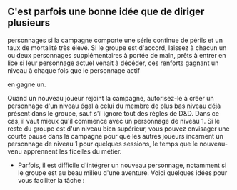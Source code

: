 ## C'est parfois une bonne idée que de diriger plusieurs

personnages si la campagne comporte une série continue
de périls et un taux de mortalité très élevé. Si le groupe
est d'accord, laissez à chacun un ou deux personnages
supplémentaires à portée de main, prêts à entrer en lice
si leur personnage actuel venait à décéder, ces renforts
gagnant un niveau à chaque fois que le personnage actif

en gagne un.

Quand un nouveau joueur rejoint la campagne, autorisez-le à
créer un personnage d'un niveau égal à celui du membre de
plus bas niveau déjà présent dans le groupe, sauf s’il ignore
tout des règles de D&D. Dans ce cas, il vaut mieux qu'il
commence avec un personnage de niveau 1. Si le reste du
groupe est d'un niveau bien supérieur, vous pouvez envisager
une courte pause dans la campagne pour que les autres
joueurs incarnent un personnage de niveau 1 pour quelques
sessions, le temps que le nouveau-venu apprennent les
ficelles du métier.

+ Parfois, il est difficile d'intégrer un nouveau personnage,
notamment si le groupe est au beau milieu d'une aventure.
Voici quelques idées pour vous faciliter la tâche :
